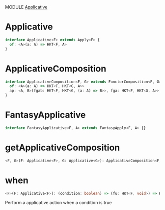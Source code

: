 MODULE [Applicative](https://github.com/gcanti/fp-ts/blob/master/src/Applicative.ts)
# Applicative
```ts
interface Applicative<F> extends Apply<F> {
  of: <A>(a: A) => HKT<F, A>
}
```
# ApplicativeComposition
```ts
interface ApplicativeComposition<F, G> extends FunctorComposition<F, G> {
  of: <A>(a: A) => HKT<F, HKT<G, A>>
  ap: <A, B>(fgab: HKT<F, HKT<G, (a: A) => B>>, fga: HKT<F, HKT<G, A>>) => HKT<F, HKT<G, B>>
}
```
# FantasyApplicative
```ts
interface FantasyApplicative<F, A> extends FantasyApply<F, A> {}
```
# getApplicativeComposition
```ts
<F, G>(F: Applicative<F>, G: Applicative<G>): ApplicativeComposition<F, G>
```
# when
```ts
<F>(F: Applicative<F>): (condition: boolean) => (fu: HKT<F, void>) => HKT<F, void>
```
Perform a applicative action when a condition is true